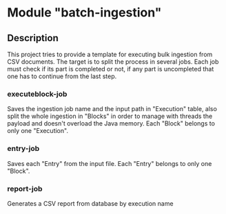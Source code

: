 # Module "batch-ingestion"

## Description
This project tries to provide a template for executing bulk ingestion from CSV documents.
The target is to split the process in several jobs.
Each job must check if its part is completed or not, if any part is uncompleted
that one has to continue from the last step.

### executeblock-job
Saves the ingestion job name and the input path in "Execution" table, also split the whole ingestion
in "Blocks" in order to manage with threads the payload and doesn't overload the Java memory.
Each "Block" belongs to only one "Execution".

### entry-job
Saves each "Entry" from the input file.
Each "Entry" belongs to only one "Block".

### report-job
Generates a CSV report from database by execution name
